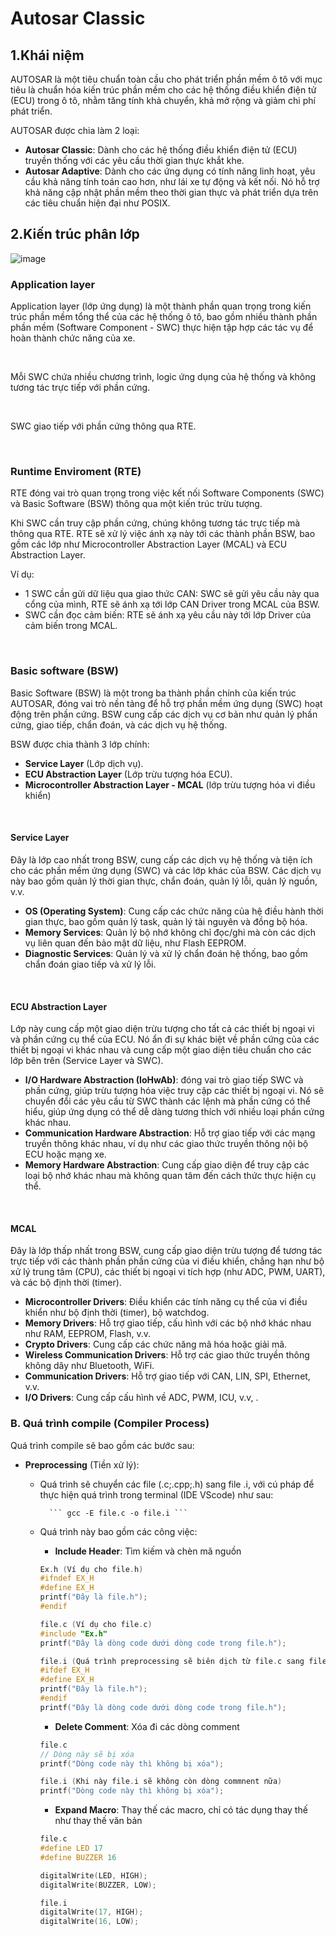 # Autosar Classic

## 1.Khái niệm

AUTOSAR là một tiêu chuẩn toàn cầu cho phát triển phần mềm ô tô với mục tiêu là chuẩn hóa kiến trúc phần mềm cho các hệ thống điều khiển điện tử (ECU) trong ô tô, nhằm tăng tính khả chuyển, khả mở rộng và giảm chi phí phát triển.

AUTOSAR được chia làm 2 loại:

- **Autosar Classic**: Dành cho các hệ thống điều khiển điện tử (ECU) truyền thống với các yêu cầu thời gian thực khắt khe.
- **Autosar Adaptive**: Dành cho các ứng dụng có tính năng linh hoạt, yêu cầu khả năng tính toán cao hơn, như lái xe tự động và kết nối. Nó hỗ trợ khả năng cập nhật phần mềm theo thời gian thực và phát triển dựa trên các tiêu chuẩn hiện đại như POSIX.

## 2.Kiến trúc phân lớp

![image](https://github.com/user-attachments/assets/bc2cfbe7-140f-4063-a433-e0eb6ce28961)


### Application layer

Application layer (lớp ứng dụng) là một thành phần quan trọng trong kiến ​​trúc phần mềm tổng thể của các hệ thống ô tô, bao gồm nhiều thành phần phần mềm (Software Component - SWC) thực hiện tập hợp các tác vụ để hoàn thành chức năng của xe.

<br>

Mỗi SWC chứa nhiều chương trình, logic ứng dụng của hệ thống và không tương tác trực tiếp với phần cứng.

<br>

SWC giao tiếp với phần cứng thông qua RTE.

<br>

### Runtime Enviroment (RTE)

RTE đóng vai trò quan trọng trong việc kết nối Software Components (SWC) và Basic Software (BSW) thông qua một kiến trúc trừu tượng.

Khi SWC cần truy cập phần cứng, chúng không tương tác trực tiếp mà thông qua RTE. RTE sẽ xử lý việc ánh xạ này tới các thành phần BSW, bao gồm các lớp như Microcontroller Abstraction Layer (MCAL) và ECU Abstraction Layer.

Ví dụ: 

- 1 SWC cần gửi dữ liệu qua giao thức CAN: SWC sẽ gửi yêu cầu này qua cổng của mình, RTE sẽ ánh xạ tới lớp CAN Driver trong MCAL của BSW.
- SWC cần đọc cảm biến: RTE sẽ ánh xạ yêu cầu này tới lớp Driver của cảm biến trong MCAL.

<br>

### Basic software (BSW)

Basic Software (BSW) là một trong ba thành phần chính của kiến trúc AUTOSAR, đóng vai trò nền tảng để hỗ trợ phần mềm ứng dụng (SWC) hoạt động trên phần cứng. BSW cung cấp các dịch vụ cơ bản như quản lý phần cứng, giao tiếp, chẩn đoán, và các dịch vụ hệ thống.

BSW được chia thành 3 lớp chính:

- **Service Layer** (Lớp dịch vụ).
- **ECU Abstraction Layer** (Lớp trừu tượng hóa ECU).
- **Microcontroller Abstraction Layer - MCAL** (lớp trừu tượng hóa vi điều khiển)

<br>

#### Service Layer

Đây là lớp cao nhất trong BSW, cung cấp các dịch vụ hệ thống và tiện ích cho các phần mềm ứng dụng (SWC) và các lớp khác của BSW. Các dịch vụ này bao gồm quản lý thời gian thực, chẩn đoán, quản lý lỗi, quản lý nguồn, v.v.

- **OS (Operating System)**: Cung cấp các chức năng của hệ điều hành thời gian thực, bao gồm quản lý task, quản lý tài nguyên và đồng bộ hóa.
- **Memory Services**: Quản lý bộ nhớ không chỉ đọc/ghi mà còn các dịch vụ liên quan đến bảo mật dữ liệu, như Flash EEPROM.
- **Diagnostic Services**: Quản lý và xử lý chẩn đoán hệ thống, bao gồm chẩn đoán giao tiếp và xử lý lỗi.

<br>

#### ECU Abstraction Layer

Lớp này cung cấp một giao diện trừu tượng cho tất cả các thiết bị ngoại vi và phần cứng cụ thể của ECU. Nó ẩn đi sự khác biệt về phần cứng của các thiết bị ngoại vi khác nhau và cung cấp một giao diện tiêu chuẩn cho các lớp bên trên (Service Layer và SWC).

- **I/O Hardware Abstraction (IoHwAb)**: đóng vai trò giao tiếp SWC và phần cứng, giúp trừu tượng hóa việc truy cập các thiết bị ngoại vi. Nó sẽ chuyển đổi các yêu cầu từ SWC thành các lệnh mà phần cứng có thể hiểu, giúp ứng dụng có thể dễ dàng tương thích với nhiều loại phần cứng khác nhau.
- **Communication Hardware Abstraction**: Hỗ trợ giao tiếp với các mạng truyền thông khác nhau, ví dụ như các giao thức truyền thông nội bộ ECU hoặc mạng xe.
- **Memory Hardware Abstraction**: Cung cấp giao diện để truy cập các loại bộ nhớ khác nhau mà không quan tâm đến cách thức thực hiện cụ thể.

<br>

#### MCAL

Đây là lớp thấp nhất trong BSW, cung cấp giao diện trừu tượng để tương tác trực tiếp với các thành phần phần cứng của vi điều khiển, chẳng hạn như bộ xử lý trung tâm (CPU), các thiết bị ngoại vi tích hợp (như ADC, PWM, UART), và các bộ định thời (timer).

- **Microcontroller Drivers**: Điều khiển các tính năng cụ thể của vi điều khiển như bộ định thời (timer), bộ watchdog.
- **Memory Drivers**: Hỗ trợ giao tiếp, cấu hình với các bộ nhớ khác nhau như RAM, EEPROM, Flash, v.v.
- **Crypto Drivers**: Cung cấp các chức năng mã hóa hoặc giải mã.
- **Wireless Communication Drivers**: Hỗ trợ các giao thức truyền thông không dây như Bluetooth, WiFi.
- **Communication Drivers**: Hỗ trợ giao tiếp với CAN, LIN, SPI, Ethernet, v.v.
- **I/O Drivers**: Cung cấp cấu hình về ADC, PWM, ICU, v.v, .


### B. Quá trình compile (Compiler Process)

Quá trình compile sẽ bao gồm các bước sau:

- **Preprocessing** (Tiền xử lý):

    - Quá trình sẽ chuyển các file (.c;.cpp;.h) sang file .i, với cú pháp để thực hiện quá trình trong terminal (IDE VScode) như sau:


            ``` gcc -E file.c -o file.i ```
      
    - Quá trình này bao gồm các công việc:

        + **Include Header**: Tìm kiếm và chèn mã nguồn

        ```cpp
        Ex.h (Ví dụ cho file.h)
        #ifndef EX_H
        #define EX_H
        printf("Đây là file.h");
        #endif
        
        file.c (Ví dụ cho file.c)
        #include "Ex.h"
        printf("Đây là dòng code dưới dòng code trong file.h");
        
        file.i (Quá trình preprocessing sẽ biên dịch từ file.c sang file.i như sau)
        #ifdef EX_H
        #define EX_H
        printf("Đây là file.h");
        #endif
        printf("Đây là dòng code dưới dòng code trong file.h");
        ```

        + **Delete Comment**: Xóa đi các dòng comment

        ```cpp
        file.c
        // Dòng này sẽ bị xóa
        printf("Dòng code này thì không bị xóa");
        
        file.i (Khi này file.i sẽ không còn dòng commnent nữa)
        printf("Dòng code này thì không bị xóa");
        ```

        + **Expand Macro**: Thay thế các macro, chỉ có tác dụng thay thế như thay thế văn bản

        ```cpp
        file.c
        #define LED 17
        #define BUZZER 16
        
        digitalWrite(LED, HIGH);
        digitalWrite(BUZZER, LOW);
        
        file.i
        digitalWrite(17, HIGH);
        digitalWrite(16, LOW);
        ```
